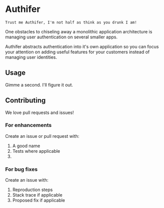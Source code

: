 # Authifer

`Trust me Authifer, I'm not half as think as you drunk I am!`

One obstacles to chiseling away a monolithic application architecture is
managing user authentication on several smaller apps.

Authifer abstracts authentication into it's own application so you can focus
your attention on adding useful features for your customers instead of managing
user identities.

## Usage

Gimme a second. I'll figure it out.

## Contributing

We love pull requests and issues!

### For enhancements

Create an issue or pull request with:

1. A good name
2. Tests where applicable
3. 

### For bug fixes

Create an issue with:

1. Reproduction steps
2. Stack trace if applicable
3. Proposed fix if applicable
